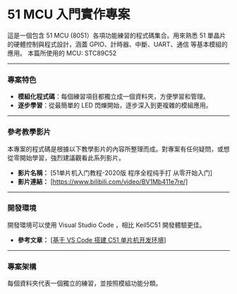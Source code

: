 # 51 MCU 入門實作專案

這是一個包含 51 MCU (8051）各項功能練習的程式碼集合。用來熟悉 51 單晶片的硬體控制與程式設計，涵蓋 GPIO、計時器、中斷、UART、通信 等基本模組的應用。
本篇所使用的 MCU: STC89C52

---

### 專案特色

* **模組化程式碼**：每個練習項目都獨立成一個資料夾，方便學習和管理。
* **逐步學習**：從最簡單的 LED 閃爍開始，逐步深入到更複雜的模組應用。

---

### 參考教學影片

本專案的程式碼是根據以下教學影片的內容所整理而成。對專案有任何疑問，或想從零開始學習，強烈建議觀看此系列影片。
* **影片名稱：** [51单片机入门教程-2020版 程序全程纯手打 从零开始入门]
* **影片連結：** [https://www.bilibili.com/video/BV1Mb411e7re/]

---

### 開發環境

開發環境可以使用 Visual Studio Code ，相比 Keil5C51 開發體驗更佳。
* **參考文章：** [[基于 VS Code 搭建 C51 单片机开发环境](https://blog.csdn.net/qq_42417071/article/details/139123488?ops_request_misc=%257B%2522request%255Fid%2522%253A%2522E768B49E-D362-483D-B93D-878B169900BB%2522%252C%2522scm%2522%253A%252220140713.130102334..%2522%257D&request_id=E768B49E-D362-483D-B93D-878B169900BB&biz_id=0&utm_medium=distribute.pc_search_result.none-task-blog-2~all~top_positive~default-1-139123488-null-null.142%5Ev100%5Epc_search_result_base6&utm_term=vscode%E5%8D%95%E7%89%87%E6%9C%BA%E5%BC%80%E5%8F%91%E7%8E%AF%E5%A2%83&spm=1018.2226.3001.4187)]

---

### 專案架構

每個資料夾代表一個獨立的練習，並按照模組功能分類。
